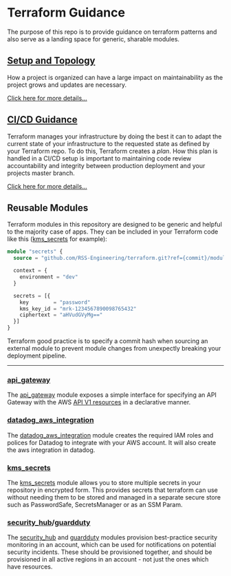 # Terraform Guidance

The purpose of this repo is to provide guidance on terraform patterns and also serve as a landing space for generic, sharable modules.

## [Setup and Topology](topology.md)

How a project is organized can have a large impact on maintainability as the project grows and updates are necessary.

[Click here for more details...](topology.md)

## [CI/CD Guidance](cicd/README.md)

Terraform manages your infrastructure by doing the best it can to adapt the current state of your infrastructure to the requested state as defined by your Terraform repo. To do this, Terraform creates a _plan_. How this plan is handled in a CI/CD setup is important to maintaining code review accountability and integrity between production deployment and your projects master branch.

[Click here for more details...](cicd/README.md)

## Reusable Modules

Terraform modules in this repository are designed to be generic and helpful to the majority case of apps.
They can be included in your Terraform code like this ([kms_secrets](modules/kms_secrets.md) for example):

```terraform
module "secrets" {
  source = "github.com/RSS-Engineering/terraform.git?ref={commit}/modules/kms_secrets"

  context = {
    environment = "dev"
  }

  secrets = [{
    key        = "password"
    kms_key_id = "mrk-1234567890098765432"
    ciphertext = "aHVudGVyMg=="
  }]
}
```

Terraform good practice is to specify a commit hash when sourcing an external module to prevent module changes from unexpectly breaking your deployment pipeline.

---

### [api_gateway](modules/api_gateway.md)

The [api_gateway](modules/api_gateway.md) module exposes a simple interface for specifying an API Gateway with the AWS [API V1 resources](https://registry.terraform.io/providers/hashicorp/aws/latest/docs/resources/api_gateway_rest_api) in a declarative manner.

### [datadog_aws_integration](modules/datadog_aws_integration.md)

The [datadog_aws_integration](modules/datadog_aws_integration.md) module creates the required IAM roles and polices for Datadog to integrate with your AWS account. It will also create the aws integration in datadog.

### [kms_secrets](modules/kms_secrets.md)

The [kms_secrets](modules/kms_secrets.md) module allows you to store multiple secrets in your repository in encrypted form. This provides secrets that terraform can use without needing them to be stored and managed in a separate secure store such as PasswordSafe, SecretsManager or as an SSM Param.

### [security_hub](modules/security_hub.md)/[guardduty](modules/guardduty.md)

The [security_hub](modules/security_hub.md) and [guardduty](modules/guardduty.md) modules provision best-practice security monitoring in an account, which can be used for notifications on potential security incidents. These should be provisioned together, and should be provisioned in all active regions in an account - not just the ones which have resources.
